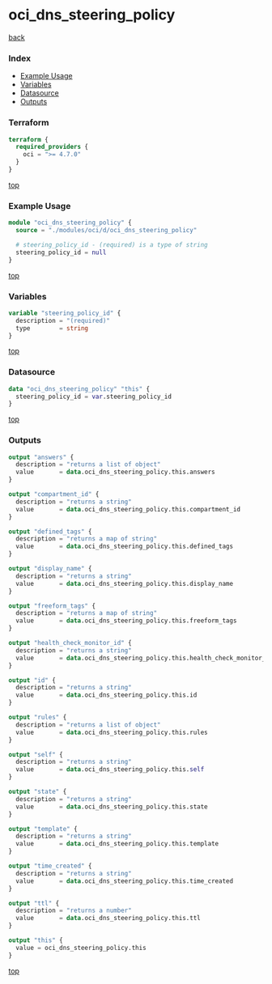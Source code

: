 # oci_dns_steering_policy

[back](../oci.md)

### Index

- [Example Usage](#example-usage)
- [Variables](#variables)
- [Datasource](#datasource)
- [Outputs](#outputs)

### Terraform

```terraform
terraform {
  required_providers {
    oci = ">= 4.7.0"
  }
}
```

[top](#index)

### Example Usage

```terraform
module "oci_dns_steering_policy" {
  source = "./modules/oci/d/oci_dns_steering_policy"

  # steering_policy_id - (required) is a type of string
  steering_policy_id = null
}
```

[top](#index)

### Variables

```terraform
variable "steering_policy_id" {
  description = "(required)"
  type        = string
}
```

[top](#index)

### Datasource

```terraform
data "oci_dns_steering_policy" "this" {
  steering_policy_id = var.steering_policy_id
}
```

[top](#index)

### Outputs

```terraform
output "answers" {
  description = "returns a list of object"
  value       = data.oci_dns_steering_policy.this.answers
}

output "compartment_id" {
  description = "returns a string"
  value       = data.oci_dns_steering_policy.this.compartment_id
}

output "defined_tags" {
  description = "returns a map of string"
  value       = data.oci_dns_steering_policy.this.defined_tags
}

output "display_name" {
  description = "returns a string"
  value       = data.oci_dns_steering_policy.this.display_name
}

output "freeform_tags" {
  description = "returns a map of string"
  value       = data.oci_dns_steering_policy.this.freeform_tags
}

output "health_check_monitor_id" {
  description = "returns a string"
  value       = data.oci_dns_steering_policy.this.health_check_monitor_id
}

output "id" {
  description = "returns a string"
  value       = data.oci_dns_steering_policy.this.id
}

output "rules" {
  description = "returns a list of object"
  value       = data.oci_dns_steering_policy.this.rules
}

output "self" {
  description = "returns a string"
  value       = data.oci_dns_steering_policy.this.self
}

output "state" {
  description = "returns a string"
  value       = data.oci_dns_steering_policy.this.state
}

output "template" {
  description = "returns a string"
  value       = data.oci_dns_steering_policy.this.template
}

output "time_created" {
  description = "returns a string"
  value       = data.oci_dns_steering_policy.this.time_created
}

output "ttl" {
  description = "returns a number"
  value       = data.oci_dns_steering_policy.this.ttl
}

output "this" {
  value = oci_dns_steering_policy.this
}
```

[top](#index)